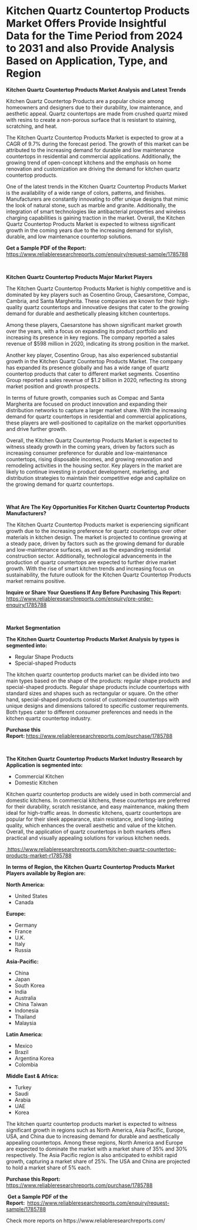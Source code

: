 <p><h1>Kitchen Quartz Countertop Products Market Offers Provide Insightful Data for the Time Period from 2024 to 2031 and also Provide Analysis Based on Application, Type, and Region</h1></p><p><strong>Kitchen Quartz Countertop Products Market Analysis and Latest Trends</strong></p>
<p><p>Kitchen Quartz Countertop Products are a popular choice among homeowners and designers due to their durability, low maintenance, and aesthetic appeal. Quartz countertops are made from crushed quartz mixed with resins to create a non-porous surface that is resistant to staining, scratching, and heat.</p><p>The Kitchen Quartz Countertop Products Market is expected to grow at a CAGR of 9.7% during the forecast period. The growth of this market can be attributed to the increasing demand for durable and low maintenance countertops in residential and commercial applications. Additionally, the growing trend of open-concept kitchens and the emphasis on home renovation and customization are driving the demand for kitchen quartz countertop products.</p><p>One of the latest trends in the Kitchen Quartz Countertop Products Market is the availability of a wide range of colors, patterns, and finishes. Manufacturers are constantly innovating to offer unique designs that mimic the look of natural stone, such as marble and granite. Additionally, the integration of smart technologies like antibacterial properties and wireless charging capabilities is gaining traction in the market. Overall, the Kitchen Quartz Countertop Products Market is expected to witness significant growth in the coming years due to the increasing demand for stylish, durable, and low maintenance countertop solutions.</p></p>
<p><strong>Get a Sample PDF of the Report:&nbsp;</strong> <a href="https://www.reliableresearchreports.com/enquiry/request-sample/1785788">https://www.reliableresearchreports.com/enquiry/request-sample/1785788</a></p>
<p>&nbsp;</p>
<p><strong>Kitchen Quartz Countertop Products Major Market Players</strong></p>
<p><p>The Kitchen Quartz Countertop Products Market is highly competitive and is dominated by key players such as Cosentino Group, Caesarstone, Compac, Cambria, and Santa Margherita. These companies are known for their high-quality quartz countertops and innovative designs that cater to the growing demand for durable and aesthetically pleasing kitchen countertops.</p><p>Among these players, Caesarstone has shown significant market growth over the years, with a focus on expanding its product portfolio and increasing its presence in key regions. The company reported a sales revenue of $598 million in 2020, indicating its strong position in the market.</p><p>Another key player, Cosentino Group, has also experienced substantial growth in the Kitchen Quartz Countertop Products Market. The company has expanded its presence globally and has a wide range of quartz countertop products that cater to different market segments. Cosentino Group reported a sales revenue of $1.2 billion in 2020, reflecting its strong market position and growth prospects.</p><p>In terms of future growth, companies such as Compac and Santa Margherita are focused on product innovation and expanding their distribution networks to capture a larger market share. With the increasing demand for quartz countertops in residential and commercial applications, these players are well-positioned to capitalize on the market opportunities and drive further growth.</p><p>Overall, the Kitchen Quartz Countertop Products Market is expected to witness steady growth in the coming years, driven by factors such as increasing consumer preference for durable and low-maintenance countertops, rising disposable incomes, and growing renovation and remodeling activities in the housing sector. Key players in the market are likely to continue investing in product development, marketing, and distribution strategies to maintain their competitive edge and capitalize on the growing demand for quartz countertops.</p></p>
<p>&nbsp;</p>
<p><strong>What Are The Key Opportunities For Kitchen Quartz Countertop Products Manufacturers?</strong></p>
<p><p>The Kitchen Quartz Countertop Products market is experiencing significant growth due to the increasing preference for quartz countertops over other materials in kitchen design. The market is projected to continue growing at a steady pace, driven by factors such as the growing demand for durable and low-maintenance surfaces, as well as the expanding residential construction sector. Additionally, technological advancements in the production of quartz countertops are expected to further drive market growth. With the rise of smart kitchen trends and increasing focus on sustainability, the future outlook for the Kitchen Quartz Countertop Products market remains positive.</p></p>
<p><strong>Inquire or Share Your Questions If Any Before Purchasing This Report:</strong> <a href="https://www.reliableresearchreports.com/enquiry/pre-order-enquiry/1785788">https://www.reliableresearchreports.com/enquiry/pre-order-enquiry/1785788</a></p>
<p>&nbsp;</p>
<p><strong>Market Segmentation</strong></p>
<p><strong>The Kitchen Quartz Countertop Products Market Analysis by types is segmented into:</strong></p>
<p><ul><li>Regular Shape Products</li><li>Special-shaped Products</li></ul></p>
<p><p>The kitchen quartz countertop products market can be divided into two main types based on the shape of the products: regular shape products and special-shaped products. Regular shape products include countertops with standard sizes and shapes such as rectangular or square. On the other hand, special-shaped products consist of customized countertops with unique designs and dimensions tailored to specific customer requirements. Both types cater to different consumer preferences and needs in the kitchen quartz countertop industry.</p></p>
<p><strong>Purchase this Report:&nbsp;</strong><a href="https://www.reliableresearchreports.com/purchase/1785788">https://www.reliableresearchreports.com/purchase/1785788</a></p>
<p>&nbsp;</p>
<p><strong>The Kitchen Quartz Countertop Products Market Industry Research by Application is segmented into:</strong></p>
<p><ul><li>Commercial Kitchen</li><li>Domestic Kitchen</li></ul></p>
<p><p>Kitchen quartz countertop products are widely used in both commercial and domestic kitchens. In commercial kitchens, these countertops are preferred for their durability, scratch resistance, and easy maintenance, making them ideal for high-traffic areas. In domestic kitchens, quartz countertops are popular for their sleek appearance, stain resistance, and long-lasting quality, which enhances the overall aesthetic and value of the kitchen. Overall, the application of quartz countertops in both markets offers practical and visually appealing solutions for various kitchen needs.</p></p>
<p><a href="https://www.reliableresearchreports.com/kitchen-quartz-countertop-products-market-r1785788">&nbsp;https://www.reliableresearchreports.com/kitchen-quartz-countertop-products-market-r1785788</a></p>
<p><strong>In terms of Region, the Kitchen Quartz Countertop Products Market Players available by Region are:</strong></p>
<p>
    <p> <strong> North America: </strong>
        <ul>
            <li>United States</li>
            <li>Canada</li>
        </ul>
        </p> 
    <p> <strong> Europe: </strong>
        <ul>
            <li>Germany</li>
            <li>France</li>
            <li>U.K.</li>
            <li>Italy</li>
            <li>Russia</li>
        </ul>
        </p> 
    <p> <strong> Asia-Pacific: </strong>
        <ul>
            <li>China</li>
            <li>Japan</li>
            <li>South Korea</li>
            <li>India</li>
            <li>Australia</li>
            <li>China Taiwan</li>
            <li>Indonesia</li>
            <li>Thailand</li>
            <li>Malaysia</li>
        </ul>
        </p> 
    <p> <strong> Latin America: </strong>
        <ul>
            <li>Mexico</li>
            <li>Brazil</li>
            <li>Argentina Korea</li>
            <li>Colombia</li>
        </ul>
        </p> 
    <p> <strong> Middle East & Africa: </strong>
        <ul>
            <li>Turkey</li>
            <li>Saudi</li>
            <li>Arabia</li>
            <li>UAE</li>
            <li>Korea</li>
        </ul>
    </p>
    </p>
<p><p>The kitchen quartz countertop products market is expected to witness significant growth in regions such as North America, Asia Pacific, Europe, USA, and China due to increasing demand for durable and aesthetically appealing countertops. Among these regions, North America and Europe are expected to dominate the market with a market share of 35% and 30% respectively. The Asia Pacific region is also anticipated to exhibit rapid growth, capturing a market share of 25%. The USA and China are projected to hold a market share of 5% each.</p></p>
<p><strong>Purchase this Report: </strong><a href="https://www.reliableresearchreports.com/purchase/1785788">https://www.reliableresearchreports.com/purchase/1785788</a></p>
<p>&nbsp;<strong>Get a Sample PDF of the Report:&nbsp;&nbsp;</strong><a href="https://www.reliableresearchreports.com/enquiry/request-sample/1785788">https://www.reliableresearchreports.com/enquiry/request-sample/1785788</a></p>
<p><strong></strong></p>
<p>Check more reports on https://www.reliableresearchreports.com/</p>